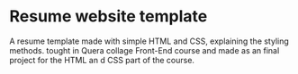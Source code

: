 # Resume website template
A resume template made with simple HTML and CSS, explaining the styling methods. tought in Quera collage Front-End course and made as an final project for the HTML an d CSS part of the course.
